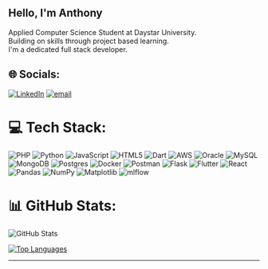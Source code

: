 ## Hello, I'm Anthony<br/>

Applied Computer Science Student at Daystar University.<br/>
Building on skills through project based learning.<br/>
I'm a dedicated full stack developer.<br/>



## 🌐 Socials:
[![LinkedIn](https://img.shields.io/badge/LinkedIn-%230077B5.svg?logo=linkedin&logoColor=white)](https://www.linkedin.com/in/anthony-njenga-9b47742b7/)
 [![email](https://img.shields.io/badge/Email-D14836?logo=gmail&logoColor=white)](mailto:antoremyempire@gmail.com) 


# 💻 Tech Stack:
![PHP](https://img.shields.io/badge/php-%23777BB4.svg?style=for-the-badge&logo=php&logoColor=white) ![Python](https://img.shields.io/badge/python-3670A0?style=for-the-badge&logo=python&logoColor=ffdd54) ![JavaScript](https://img.shields.io/badge/javascript-%23323330.svg?style=for-the-badge&logo=javascript&logoColor=%23F7DF1E) ![HTML5](https://img.shields.io/badge/html5-%23E34F26.svg?style=for-the-badge&logo=html5&logoColor=white) ![Dart](https://img.shields.io/badge/dart-%230175C2.svg?style=for-the-badge&logo=dart&logoColor=white) ![AWS](https://img.shields.io/badge/AWS-%23FF9900.svg?style=for-the-badge&logo=amazon-aws&logoColor=white) ![Oracle](https://img.shields.io/badge/Oracle-F80000?style=for-the-badge&logo=oracle&logoColor=white) ![MySQL](https://img.shields.io/badge/mysql-4479A1.svg?style=for-the-badge&logo=mysql&logoColor=white) ![MongoDB](https://img.shields.io/badge/MongoDB-%234ea94b.svg?style=for-the-badge&logo=mongodb&logoColor=white) ![Postgres](https://img.shields.io/badge/postgres-%23316192.svg?style=for-the-badge&logo=postgresql&logoColor=white) ![Docker](https://img.shields.io/badge/docker-%230db7ed.svg?style=for-the-badge&logo=docker&logoColor=white) ![Postman](https://img.shields.io/badge/Postman-FF6C37?style=for-the-badge&logo=postman&logoColor=white) ![Flask](https://img.shields.io/badge/flask-%23000.svg?style=for-the-badge&logo=flask&logoColor=white) ![Flutter](https://img.shields.io/badge/Flutter-%2302569B.svg?style=for-the-badge&logo=Flutter&logoColor=white) ![React](https://img.shields.io/badge/react-%2320232a.svg?style=for-the-badge&logo=react&logoColor=%2361DAFB) ![Pandas](https://img.shields.io/badge/pandas-%23150458.svg?style=for-the-badge&logo=pandas&logoColor=white) ![NumPy](https://img.shields.io/badge/numpy-%23013243.svg?style=for-the-badge&logo=numpy&logoColor=white) ![Matplotlib](https://img.shields.io/badge/Matplotlib-%23ffffff.svg?style=for-the-badge&logo=Matplotlib&logoColor=black) ![mlflow](https://img.shields.io/badge/mlflow-%23d9ead3.svg?style=for-the-badge&logo=numpy&logoColor=blue)

# 📊 GitHub Stats:

![GitHub Stats](https://github-readme-stats.vercel.app/api?username=ANTO-REMY&theme=merko&hide_border=true&include_all_commits=false&count_private=false&show_icons=true&hide=prs&custom_title=My%20GitHub%20Stats&title_color=2ECC40&text_color=ADEFD1&bg_color=091f1c&border_radius=10&icon_color=2ECC40)

[![Top Languages](https://github-readme-stats.vercel.app/api/top-langs/?username=ANTO-REMY&layout=compact&hide=python,cmake,powershell,shell&langs_count=10&theme=merko&card_width=450&title_color=2ECC40&text_color=ADEFD1&bg_color=091f1c&border_radius=10&hide_border=true)](https://github.com/anuraghazra/github-readme-stats)


---



<!-- Proudly created with GPRM ( https://gprm.itsvg.in ) -->

   
